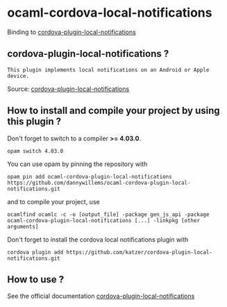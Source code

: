 # ocaml-cordova-local-notifications

Binding to
[cordova-plugin-local-notifications](https://github.com/katzer/cordova-plugin-local-notifications)

## cordova-plugin-local-notifications ?

```
This plugin implements local notifications on an Android or Apple device.
```

Source: [cordova-plugin-local-notifications](https://github.com/katzer/cordova-plugin-local-notifications)

## How to install and compile your project by using this plugin ?

Don't forget to switch to a compiler **>= 4.03.0**.
```Shell
opam switch 4.03.0
```

You can use opam by pinning the repository with
```Shell
opam pin add ocaml-cordova-plugin-local-notifications https://github.com/dannywillems/ocaml-cordova-plugin-local-notifications.git
```

and to compile your project, use
```Shell
ocamlfind ocamlc -c -o [output_file] -package gen_js_api -package ocaml-cordova-plugin-local-notifications [...] -linkpkg [other arguments]
```

Don't forget to install the cordova local notifications plugin with
```Shell
cordova plugin add https://github.com/katzer/cordova-plugin-local-notifications.git
```

## How to use ?

See the official documentation
[cordova-plugin-local-notifications](https://github.com/katzer/cordova-plugin-local-notifications)
